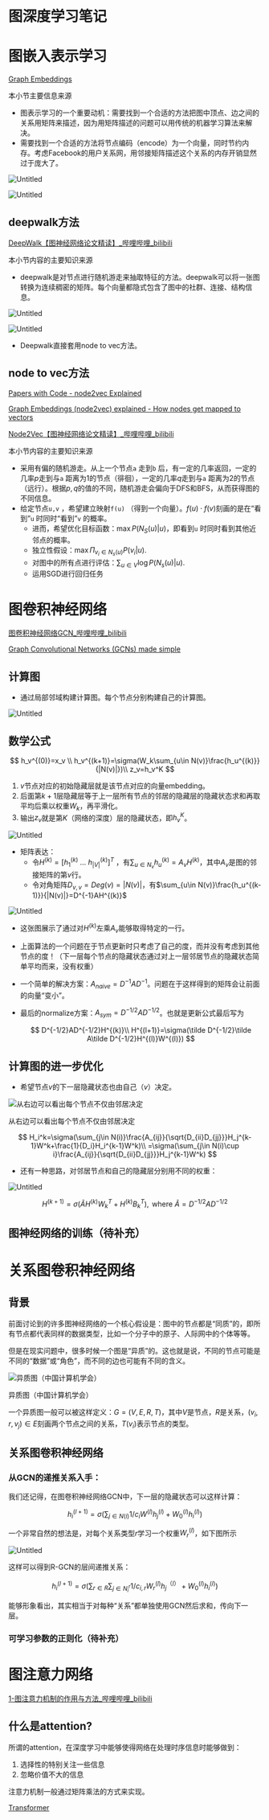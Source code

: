 # 图深度学习笔记

# 图嵌入表示学习

[Graph Embeddings](https://www.youtube.com/watch?v=oQPCxwmBiWo)

本小节主要信息来源

- 图表示学习的一个重要动机：需要找到一个合适的方法把图中顶点、边之间的关系用矩阵来描述，因为用矩阵描述的问题可以用传统的机器学习算法来解决。
- 需要找到一个合适的方法将节点编码（encode）为一个向量，同时节约内存。考虑Facebook的用户关系网，用邻接矩阵描述这个关系的内存开销显然过于庞大了。

![Untitled](%E5%9B%BE%E6%B7%B1%E5%BA%A6%E5%AD%A6%E4%B9%A0%E7%AC%94%E8%AE%B0%208c0ea6e82a96463686f65be28affc4f7/Untitled.png)

![Untitled](%E5%9B%BE%E6%B7%B1%E5%BA%A6%E5%AD%A6%E4%B9%A0%E7%AC%94%E8%AE%B0%208c0ea6e82a96463686f65be28affc4f7/Untitled%201.png)

## deepwalk方法

[DeepWalk【图神经网络论文精读】_哔哩哔哩_bilibili](https://www.bilibili.com/video/BV1o94y197vf/?spm_id_from=333.337.search-card.all.click&vd_source=f3c6b23f75d311364ca35ca0efb06c7f)

本小节内容的主要知识来源

- deepwalk是对节点进行随机游走来抽取特征的方法。deepwalk可以将一张图转换为连续稠密的矩阵。每个向量都隐式包含了图中的社群、连接、结构信息。

![Untitled](%E5%9B%BE%E6%B7%B1%E5%BA%A6%E5%AD%A6%E4%B9%A0%E7%AC%94%E8%AE%B0%208c0ea6e82a96463686f65be28affc4f7/Untitled%202.png)

![Untitled](%E5%9B%BE%E6%B7%B1%E5%BA%A6%E5%AD%A6%E4%B9%A0%E7%AC%94%E8%AE%B0%208c0ea6e82a96463686f65be28affc4f7/Untitled%203.png)

- Deepwalk直接套用node to vec方法。

## node to vec方法

[Papers with Code - node2vec Explained](https://paperswithcode.com/method/node2vec)

[Graph Embeddings (node2vec) explained - How nodes get mapped to vectors](https://www.youtube.com/watch?v=pS_POUVFXvk)

[Node2Vec【图神经网络论文精读】_哔哩哔哩_bilibili](https://www.bilibili.com/video/BV1BS4y1E7tf/?spm_id_from=333.788.recommend_more_video.3&vd_source=f3c6b23f75d311364ca35ca0efb06c7f)

本小节内容的主要知识来源

- 采用有偏的随机游走。从上一个节点`a` 走到`b` 后，有一定的几率返回，一定的几率$p$走到与`a` 距离为$1$的节点（徘徊），一定的几率$q$走到与`a` 距离为$2$的节点（远行）。根据$p,q$的值的不同，随机游走会偏向于DFS和BFS，从而获得图的不同信息。
- 给定节点`u,v` ，希望建立映射`f(u)` （得到一个向量）。$f(u)\cdot f(v)$刻画的是在“看到”`u` 时同时“看到”`v` 的概率。
    - 进而，希望优化目标函数：$\max P(N_S(u)|u)$，即看到`u` 时同时看到其他近邻点的概率。
    - 独立性假设：$\max \Pi_{v_i\in {N_s}(u)}P(v_i|u)$.
    - 对图中的所有点进行评估：$\sum_{u\in V}\log P(N_s(u)|u)$.
    - 运用SGD进行回归任务

# 图卷积神经网络

[图卷积神经网络GCN_哔哩哔哩_bilibili](https://www.bilibili.com/video/BV1Hs4y157Ls/?spm_id_from=333.788.recommend_more_video.0&vd_source=f3c6b23f75d311364ca35ca0efb06c7f)

[Graph Convolutional Networks (GCNs) made simple](https://www.youtube.com/watch?v=2KRAOZIULzw)

## 计算图

- 通过局部邻域构建计算图。每个节点分别构建自己的计算图。

![Untitled](%E5%9B%BE%E6%B7%B1%E5%BA%A6%E5%AD%A6%E4%B9%A0%E7%AC%94%E8%AE%B0%208c0ea6e82a96463686f65be28affc4f7/Untitled%204.png)

## 数学公式

$$
h_v^{(0)}=x_v \\ h_v^{(k+1)}=\sigma(W_k\sum_{u\in N(v)}\frac{h_u^{(k)}}{|N(v)|})\\ z_v=h_v^K
$$

1. $v$节点对应的初始隐藏层就是该节点对应的向量embedding。
2. 后面第$k+1$层隐藏层等于上一层所有节点的邻居的隐藏层的隐藏状态求和再取平均后乘以权重$W_k$，再平滑化。
3. 输出$z_v$就是第$K$（网络的深度）层的隐藏状态，即$h_v^K$。

![Untitled](%E5%9B%BE%E6%B7%B1%E5%BA%A6%E5%AD%A6%E4%B9%A0%E7%AC%94%E8%AE%B0%208c0ea6e82a96463686f65be28affc4f7/Untitled%205.png)

- 矩阵表达：
    - 令$H^{(k)}=[h_1^{(k)}~\dots~ h_{|V|}^{(k)}]^T$ ，有$\sum_{u\in N_v}h_u^{(k)}=A_vH^{(k)}$，其中$A_v$是图的邻接矩阵的第$v$行。
    - 令对角矩阵$D_{v,v}=Deg(v)=|N(v)|$，有$\sum_{u\in N(v)}\frac{h_u^{(k-1)}}{|N(v)|}=D^{-1}AH^{(k)}$

![Untitled](%E5%9B%BE%E6%B7%B1%E5%BA%A6%E5%AD%A6%E4%B9%A0%E7%AC%94%E8%AE%B0%208c0ea6e82a96463686f65be28affc4f7/Untitled%206.png)

- 这张图展示了通过对$H^{(k)}$左乘$A_v$能够取得特定的一行。
- 上面算法的一个问题在于节点更新时只考虑了自己的度，而并没有考虑到其他节点的度！（下一层每个节点的隐藏状态通过对上一层邻居节点的隐藏状态简单平均而来，没有权重）
- 一个简单的解决方案：$A_{naive}=D^{-1}AD^{-1}$。问题在于这样得到的矩阵会让前面的向量“变小”。
- 最后的normalize方案：$A_{sym}=D^{-1/2}AD^{-1/2}$。也就是更新公式最后写为
    
    $$
    D^{-1/2}AD^{-1/2}H^{(k)}\\ H^{(l+1)}=\sigma(\tilde D^{-1/2}\tilde A\tilde D^{-1/2}H^{(l)}W^{(l)})
    $$
    

## 计算图的进一步优化

- 希望节点$v$的下一层隐藏状态也由自己（$v$）决定。

![从右边可以看出每个节点不仅由邻居决定](%E5%9B%BE%E6%B7%B1%E5%BA%A6%E5%AD%A6%E4%B9%A0%E7%AC%94%E8%AE%B0%208c0ea6e82a96463686f65be28affc4f7/Untitled%207.png)

从右边可以看出每个节点不仅由邻居决定

$$
H_i^k=\sigma(\sum_{j\in N(i)}\frac{A_{ij}}{\sqrt{D_{ii}D_{jj}}}H_j^{k-1}W^k+\frac{1}{D_i}H_i^{k-1}W^k)\\ =\sigma(\sum_{j\in N(i)\cup i}\frac{A_{ij}}{\sqrt{D_{ii}D_{jj}}}H_j^{k-1}W^k)
$$

- 还有一种思路，对邻居节点和自己的隐藏层分别用不同的权重：

![Untitled](%E5%9B%BE%E6%B7%B1%E5%BA%A6%E5%AD%A6%E4%B9%A0%E7%AC%94%E8%AE%B0%208c0ea6e82a96463686f65be28affc4f7/Untitled%208.png)

$$
H^{(k+1)}=\sigma(\tilde AH^{(k)}W_k^T+H^{(k)}B_k^T),\text{ where }\tilde A=D^{-1/2}AD^{-1/2}
$$

## 图神经网络的训练（待补充）

# 关系图卷积神经网络

## 背景

前面讨论到的许多图神经网络的一个核心假设是：图中的节点都是“同质”的，即所有节点都代表同样的数据类型，比如一个分子中的原子、人际网中的个体等等。

但是在现实问题中，很多时候一个图是“异质”的。这也就是说，不同的节点可能是不同的“数据”或“角色”，而不同的边也可能有不同的含义。

![异质图（中国计算机学会）](%E5%9B%BE%E6%B7%B1%E5%BA%A6%E5%AD%A6%E4%B9%A0%E7%AC%94%E8%AE%B0%208c0ea6e82a96463686f65be28affc4f7/Untitled%209.png)

异质图（中国计算机学会）

一个异质图一般可以被这样定义：$G=(V,E,R,T)$，其中$V$是节点，$R$是关系，$(v_i,r,v_j)\in E$刻画两个节点之间的关系，$T(v_i)$表示节点的类型。

## 关系图卷积神经网络

### 从GCN的递推关系入手：

我们还记得，在图卷积神经网络GCN中，下一层的隐藏状态可以这样计算：

$$
h_i^{(l+1)}=\sigma(\sum_{j\in N(i)}1/c_i W^{(l)}h_j^{(l)}+W_0^{(l)}h_i^{(l)})
$$

一个非常自然的想法是，对每个关系类型$r$学习一个权重$W_r^{(l)}$，如下图所示

![Untitled](%E5%9B%BE%E6%B7%B1%E5%BA%A6%E5%AD%A6%E4%B9%A0%E7%AC%94%E8%AE%B0%208c0ea6e82a96463686f65be28affc4f7/Untitled%2010.png)

这样可以得到R-GCN的层间递推关系：

$$
h_i^{(l+1)}=\sigma(\sum_{r\in R}\sum_{j\in N_i^r}1/c_{i,r}W_r^{(l)}h_j^{（l）}+W_0^{(l)}h_i^{(l)})
$$

能够形象看出，其实相当于对每种“关系”都单独使用GCN然后求和，传向下一层。

### 可学习参数的正则化（待补充）

# 图注意力网络

[1-图注意力机制的作用与方法_哔哩哔哩_bilibili](https://www.bilibili.com/video/BV1Yt421V7Bd?p=24&vd_source=f3c6b23f75d311364ca35ca0efb06c7f)

## 什么是attention?

所谓的attention，在深度学习中能够使得网络在处理时序信息时能够做到：

1. 选择性的特别关注一些信息
2. 忽略价值不大的信息

注意力机制一般通过矩阵乘法的方式来实现。

[Transformer](%E8%AF%BB%E8%AE%BA%E6%96%87%20d9f7a598fba74db9b21452e4f131ce80/Transformer%20390021fbbe9c4423a0055109f3400442.md)